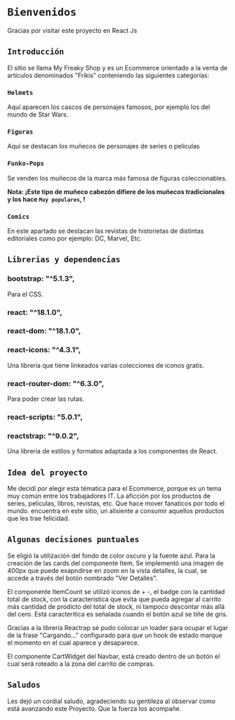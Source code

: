 # `Bienvenidos`

Gracias por visitar este proyecto en React Js

## `Introducción`

El sitio se llama My Freaky Shop y es un Ecommerce orientado a la venta de artículos denominados "Frikis" conteniendo las siguientes categorías:

### `Helmets`

Aquí aparecen los cascos de personajes famosos, por ejemplo los del mundo de Star Wars.

### `Figuras`

Aquí se destacan los muñecos de personajes de series o peliculas

### `Funko-Pops`

Se venden los muñecos de la marca más famosa de figuras coleccionables.

**Nota: ¡Este tipo de muñeco cabezón difiere de los muñecos tradicionales y los hace  `Muy populares`, !**

### `Comics`

En este apartado se destacan las revistas de historietas de distintas editoriales como por ejemplo: DC, Marvel, Etc. 

## `Librerias y dependencias` 

### bootstrap: "^5.1.3",
Para el CSS.
### react: "^18.1.0",
### react-dom: "^18.1.0",
### react-icons: "^4.3.1",
Una libreria que tiene linkeados varias colecciones de iconos gratis. 
### react-router-dom: "^6.3.0",
Para poder crear las rutas.
### react-scripts: "5.0.1",
### reactstrap: "^9.0.2",
Una libreria de estilos y formatos adaptada a los componentes de React.

## `Idea del proyecto`
Me decidí por elegir esta tématica para el Ecommerce, porque es un tema muy común entre los trabajadores IT. La aficción por los productos de series, peliculas, libros, revistas, etc. Que hace mover fanaticos por todo el mundo. encuentra en este sitio, un alisiente a consumir aquellos productos que les trae felicidad. 


## `Algunas decisiones puntuales`

Se eligió la utilización del fondo de color oscuro y la fuente azul. Para la creación de las cards del componente Item, Se implementó una imagen de 400px que puede exapndirse en zoom en la vista  detalles, la cual, se accede a través del botón nombrado "Ver Detalles".

 El componente ItemCount se utilizó iconos de + -, el badge con la cantidad total de stock, con la caracteristica que evita que pueda agregar al carrito más cantidad de prodicto del total de stock, ní tampoco descontar más allá del cero. Está caracteritica es señalada cuando el botón azul se tiñe de gris. 
 
 Gracias a la librería Reactrap se pudo colocar un loader para ocupar el lugar de la frase "Cargando..." configurado para que un hook de estado marque el momento en el cual aparece y desaparece.
  
  El componente CartWidget del Navbar, está creado dentro de un botón el cual será roteado a la zona del carrito de compras.


## `Saludos`
Les dejó un cordial saludo, agradeciendo su gentileza al observar como está avanzando este Proyecto. Que la fuerza los acompañe.

